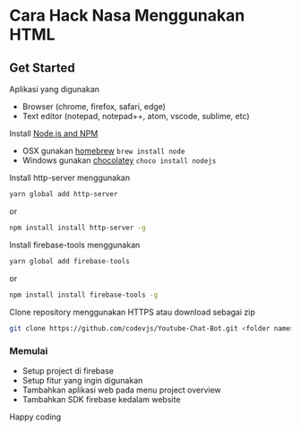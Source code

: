 # Cara Hack Nasa Menggunakan HTML

## Get Started

Aplikasi yang digunakan
- Browser (chrome, firefox, safari, edge)
- Text editor (notepad, notepad++, atom, vscode, sublime, etc)

Install [Node.js and NPM](https://nodejs.org/en/download/)
- OSX gunakan [homebrew](http://brew.sh) `brew install node`
- Windows gunakan [chocolatey](https://chocolatey.org/) `choco install nodejs`

Install http-server menggunakan
```sh
yarn global add http-server 
```
or
```sh
npm install install http-server -g
```

Install firebase-tools menggunakan
```sh
yarn global add firebase-tools 
```
or
```sh
npm install install firebase-tools -g
```

Clone repository menggunakan HTTPS atau download sebagai zip
```sh
git clone https://github.com/codevjs/Youtube-Chat-Bot.git <folder name>
```

### Memulai
- Setup project di firebase
- Setup fitur yang ingin digunakan
- Tambahkan aplikasi web pada menu project overview
- Tambahkan SDK firebase kedalam website

Happy coding
